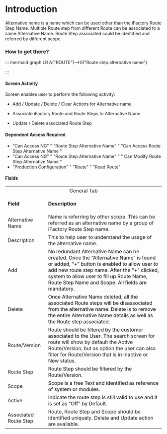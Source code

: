 # Introduction

Alternative name is a name which can be used other than the iFactory Route Step Name. Multiple Route step from different Route can be associated to a same Alternative Name. Route Step associated could be identified and referred by different scope. 


### How to get there?



::: mermaid
graph LR
A("ROUTE")-->0("Route step alternative name")

:::


#### Screen Activity


Screen enables user to perform the following activity:

- Add / Update / Delete / Clear Actions for Alternative name

- Associate iFactory Route and Route Steps to Alternative Name

- Update / Delete associated Route Step


#### Dependent Access Required



- "Can Access NG" " "Route Step Alternative Name" " "Can Access
Route Step Alternative Name
"
- "Can Access NG" " "Route Step Alternative Name" " "
Can Modify Route Step Alternative Name
"
- "Production Configuration" " "Route" " "Read Route"


#### Fields 


<table class="confluenceTable"><colgroup><col /><col /></colgroup><tbody><tr><td style="text-align: center;" colspan="2" class="confluenceTd">General Tab</td></tr><tr><td class="highlight-grey confluenceTd" style="text-align: left;" data-highlight-colour="grey"><p><strong>Field</strong></p></td><td class="highlight-grey confluenceTd" style="text-align: left;" data-highlight-colour="grey"><p><strong>Description</strong></p></td></tr><tr><td style="text-align: left;" class="confluenceTd">Alternative Name</td><td style="text-align: left;" class="confluenceTd">Name is referring by other scope. This can be referred as an alternative name by a group of iFactory Route Step name. </td></tr><tr><td style="text-align: left;" colspan="1" class="confluenceTd">Description</td><td style="text-align: left;" colspan="1" class="confluenceTd"><span>This to help user to understand the usage of the alternative name.</span></td></tr><tr><td colspan="1" class="confluenceTd">Add</td><td colspan="1" class="confluenceTd"><span style="color: rgb(0,0,0);">No redundant Alternative Name can be created. Once the “Alternative Name” is found or added, “+” button is enabled to allow user to add new route step name. After the "+" clicked, system to allow user to fill up Route Name, Route Step Name and Scope. All fields are mandatory.</span></td></tr><tr><td colspan="1" class="confluenceTd">Delete</td><td colspan="1" class="confluenceTd"><span style="color: rgb(0,0,0);">Once Alternative Name deleted, all the associated Route steps will be disassociated from the alternative name. Delete is to remove the entire Alternative Name details as well as the Route step associated.</span></td></tr><tr><td colspan="1" class="confluenceTd">Route/Version</td><td colspan="1" class="confluenceTd"><span style="color: rgb(0,0,0);"><span style="color: rgb(0,0,0);">Route should be filtered by the customer associated to the User. T</span></span>he search screen for route will show by default the Active Route/Version, but as option the user can also filter for Route/Version that is in Inactive or New status.</td></tr><tr><td colspan="1" class="confluenceTd">Route Step</td><td colspan="1" class="confluenceTd"><span style="color: rgb(0,0,0);">Route Step should be filtered by the Route/Version.</span></td></tr><tr><td colspan="1" class="confluenceTd">Scope</td><td colspan="1" class="confluenceTd"><span style="color: rgb(0,0,0);">Scope is a free Text and identified as reference of system or modules.</span></td></tr><tr><td colspan="1" class="confluenceTd">Active</td><td colspan="1" class="confluenceTd"><span style="color: rgb(0,0,0);">Indicate the route step is still valid to use and it is set as "Off" by Default.</span></td></tr><tr><td colspan="1" class="confluenceTd">Associated Route Step</td><td colspan="1" class="confluenceTd">Route, Route Step and Scope should be identified uniquely. Delete and Update action are available.</td></tr></tbody></table>

